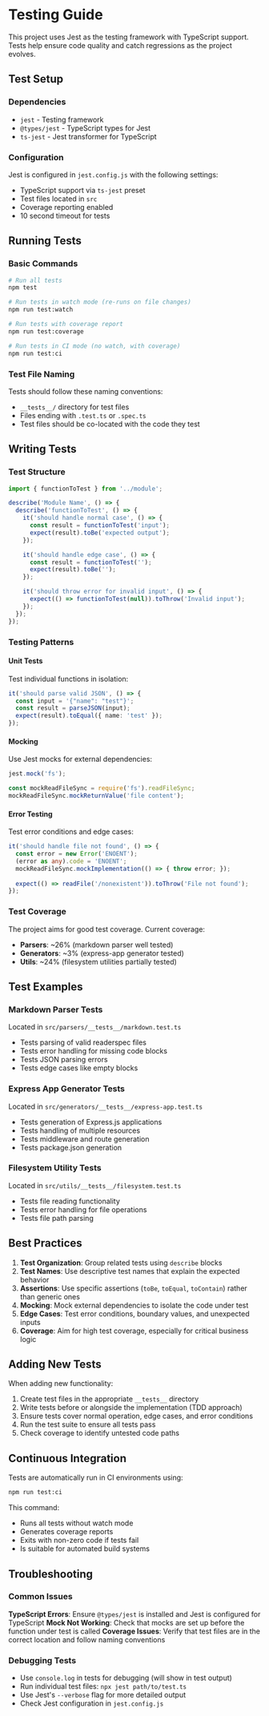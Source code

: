 # Testing Guide

This project uses Jest as the testing framework with TypeScript support. Tests help ensure code quality and catch regressions as the project evolves.

## Test Setup

### Dependencies
- `jest` - Testing framework
- `@types/jest` - TypeScript types for Jest
- `ts-jest` - Jest transformer for TypeScript

### Configuration
Jest is configured in `jest.config.js` with the following settings:
- TypeScript support via `ts-jest` preset
- Test files located in `src`
- Coverage reporting enabled
- 10 second timeout for tests

## Running Tests

### Basic Commands
```bash
# Run all tests
npm test

# Run tests in watch mode (re-runs on file changes)
npm run test:watch

# Run tests with coverage report
npm run test:coverage

# Run tests in CI mode (no watch, with coverage)
npm run test:ci
```

### Test File Naming
Tests should follow these naming conventions:
- `__tests__/` directory for test files
- Files ending with `.test.ts` or `.spec.ts`
- Test files should be co-located with the code they test

## Writing Tests

### Test Structure
```typescript
import { functionToTest } from '../module';

describe('Module Name', () => {
  describe('functionToTest', () => {
    it('should handle normal case', () => {
      const result = functionToTest('input');
      expect(result).toBe('expected output');
    });

    it('should handle edge case', () => {
      const result = functionToTest('');
      expect(result).toBe('');
    });

    it('should throw error for invalid input', () => {
      expect(() => functionToTest(null)).toThrow('Invalid input');
    });
  });
});
```

### Testing Patterns

#### Unit Tests
Test individual functions in isolation:
```typescript
it('should parse valid JSON', () => {
  const input = '{"name": "test"}';
  const result = parseJSON(input);
  expect(result).toEqual({ name: 'test' });
});
```

#### Mocking
Use Jest mocks for external dependencies:
```typescript
jest.mock('fs');

const mockReadFileSync = require('fs').readFileSync;
mockReadFileSync.mockReturnValue('file content');
```

#### Error Testing
Test error conditions and edge cases:
```typescript
it('should handle file not found', () => {
  const error = new Error('ENOENT');
  (error as any).code = 'ENOENT';
  mockReadFileSync.mockImplementation(() => { throw error; });
  
  expect(() => readFile('/nonexistent')).toThrow('File not found');
});
```

### Test Coverage
The project aims for good test coverage. Current coverage:
- **Parsers**: ~26% (markdown parser well tested)
- **Generators**: ~3% (express-app generator tested)
- **Utils**: ~24% (filesystem utilities partially tested)

## Test Examples

### Markdown Parser Tests
Located in `src/parsers/__tests__/markdown.test.ts`
- Tests parsing of valid readerspec files
- Tests error handling for missing code blocks
- Tests JSON parsing errors
- Tests edge cases like empty blocks

### Express App Generator Tests
Located in `src/generators/__tests__/express-app.test.ts`
- Tests generation of Express.js applications
- Tests handling of multiple resources
- Tests middleware and route generation
- Tests package.json generation

### Filesystem Utility Tests
Located in `src/utils/__tests__/filesystem.test.ts`
- Tests file reading functionality
- Tests error handling for file operations
- Tests file path parsing

## Best Practices

1. **Test Organization**: Group related tests using `describe` blocks
2. **Test Names**: Use descriptive test names that explain the expected behavior
3. **Assertions**: Use specific assertions (`toBe`, `toEqual`, `toContain`) rather than generic ones
4. **Mocking**: Mock external dependencies to isolate the code under test
5. **Edge Cases**: Test error conditions, boundary values, and unexpected inputs
6. **Coverage**: Aim for high test coverage, especially for critical business logic

## Adding New Tests

When adding new functionality:

1. Create test files in the appropriate `__tests__` directory
2. Write tests before or alongside the implementation (TDD approach)
3. Ensure tests cover normal operation, edge cases, and error conditions
4. Run the test suite to ensure all tests pass
5. Check coverage to identify untested code paths

## Continuous Integration

Tests are automatically run in CI environments using:
```bash
npm run test:ci
```

This command:
- Runs all tests without watch mode
- Generates coverage reports
- Exits with non-zero code if tests fail
- Is suitable for automated build systems

## Troubleshooting

### Common Issues

**TypeScript Errors**: Ensure `@types/jest` is installed and Jest is configured for TypeScript
**Mock Not Working**: Check that mocks are set up before the function under test is called
**Coverage Issues**: Verify that test files are in the correct location and follow naming conventions

### Debugging Tests
- Use `console.log` in tests for debugging (will show in test output)
- Run individual test files: `npx jest path/to/test.ts`
- Use Jest's `--verbose` flag for more detailed output
- Check Jest configuration in `jest.config.js`
